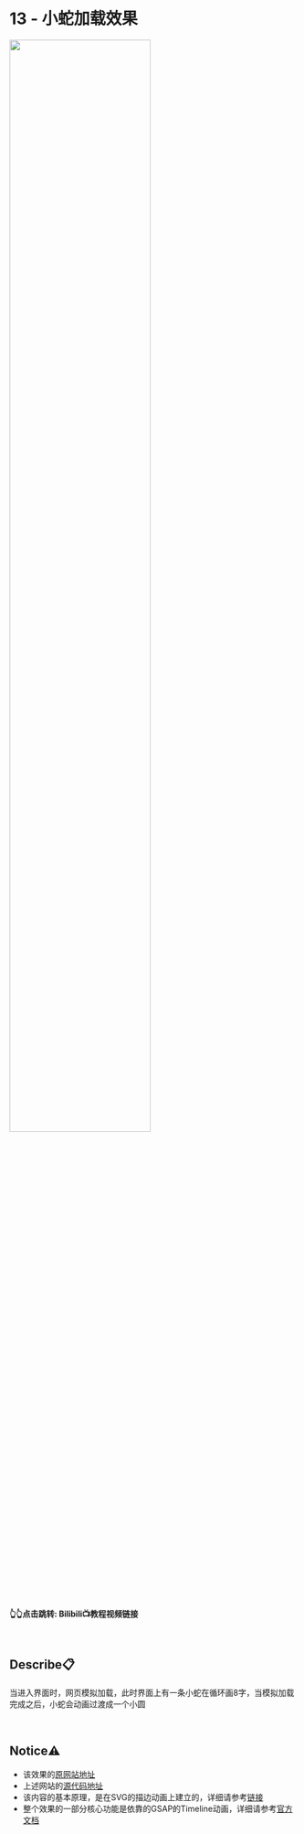 # 13 - 小蛇加载效果
<a href="https://www.bilibili.com/video/BV1cz42117pk">
<img src="https://i0.hdslb.com/bfs/archive/8f054d431923fc7505c735043432652a1e3da91e.jpg" width="70%">
</a>

**👆👆点击跳转: Bilibili📺教程视频链接**

<br>

## **Describe📋️**
当进入界面时，网页模拟加载，此时界面上有一条小蛇在循环画8字，当模拟加载完成之后，小蛇会动画过渡成一个小圆

<br>

## **Notice⚠️**
- 该效果的[原网站地址](https://snakeball.jiejoe.com)
- 上述网站的[源代码地址](https://github.com/JIEJOE-Visual/snakeball)
- 该内容的基本原理，是在SVG的描边动画上建立的，详细请参考[链接](https://github.com/JIEJOE-WEB-Tutorial/011-svg-stroke-animation)
- 整个效果的一部分核心功能是依靠的GSAP的Timeline动画，详细请参考[官方文档](https://gsap.com/docs/v3/GSAP/Timeline)
